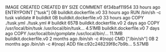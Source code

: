 IMAGE               CREATED             CREATED BY                                      SIZE                COMMENT
6f34baf11954        33 hours ago        ENTRYPOINT ["tusk"]                             0B                  buildkit.dockerfile.v0
<missing>           33 hours ago        RUN /bin/sh -c tusk validate # buildkit         0B                  buildkit.dockerfile.v0
<missing>           33 hours ago        COPY ./tusk.yml ./tusk.yml # buildkit           657B                buildkit.dockerfile.v0
<missing>           2 days ago          COPY /usr/local/bin/tusk /usr/local/bin/tusk…   4.51MB              buildkit.dockerfile.v0
<missing>           7 days ago          COPY /usr/local/bin/gomplate /usr/local/bin/…   11.1MB              buildkit.dockerfile.v0
<missing>           2 months ago        /bin/sh -c #(nop)  CMD ["/bin/sh"]              0B
<missing>           2 months ago        /bin/sh -c #(nop) ADD file:c92c248239f8c7b9b…   5.57MB
